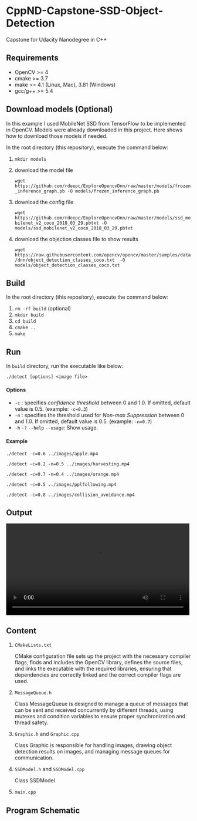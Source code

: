# CppND-Capstone-SSD-Object-Detection

Capstone for Udacity Nanodegree in C++

## Requirements

- OpenCV >= 4
- cmake >= 3.7 
- make >= 4.1 (Linux, Mac), 3.81 (Windows) 
- gcc/g++ >= 5.4 

## Download models (Optional)

In this example I used MobileNet SSD from TensorFlow to be implemented in OpenCV. 
Models were already downloaded in this project. 
Here shows how to download those models if needed.

In the root directory (this repository), execute the command below:

1. `mkdir models`

2.  download the model file 

    `wget https://github.com/rdeepc/ExploreOpencvDnn/raw/master/models/frozen_inference_graph.pb -O models/frozen_inference_graph.pb`


3. download the config file

    `wget https://github.com/rdeepc/ExploreOpencvDnn/raw/master/models/ssd_mobilenet_v2_coco_2018_03_29.pbtxt -O models/ssd_mobilenet_v2_coco_2018_03_29.pbtxt`

4. download the objection classes file to show results

    `wget https://raw.githubusercontent.com/opencv/opencv/master/samples/data/dnn/object_detection_classes_coco.txt  -O models/object_detection_classes_coco.txt `

## Build

In the root directory (this repository), execute the command below:

1. `rm -rf build` (optional)
2. `mkdir build`
3. `cd build`
4. `cmake ..`
5. `make`

## Run

In `build` directory, run the executable like below:

`./detect [options] <image file>`
 

#### Options

- `-c` : specifies _confidence threshold_ between 0 and 1.0. If omitted, default value is 0.5. (example: `-c=0.3`)
- `-n` : specifies the threshold used for _Non-max Suppression_ between 0 and 1.0. If omitted, default value is 0.5. (example: `-n=0.7`)
- `-h` `-?` `--help` `--usage`: Show usage.

#### Example

`./detect -c=0.6 ../images/apple.mp4`

`./detect -c=0.2 -n=0.5 ../images/harvesting.mp4`

`./detect -c=0.7 -n=0.4 ../images/orange.mp4`

`./detect -c=0.5 ../images/pplfollowing.mp4`

`./detect -c=0.8 ../images/collision_avoidance.mp4`


## Output

<video controls width="500">
  <source src="output/demo.mp4" type="video/mp4"> 
</video>


## Content

1. `CMakeLists.txt`

    CMake configuration file sets up the project with the necessary compiler flags, finds and includes the OpenCV library, defines the source files, and links the executable with the required libraries, ensuring that dependencies are correctly linked and the correct compiler flags are used.

2. `MessageQueue.h`

    Class MessageQueue is designed to manage a queue of messages that can be sent and received concurrently by different threads, using mutexes and condition variables to ensure proper synchronization and thread safety. 

3. `Graphic.h` and `Graphic.cpp`

    Class Graphic is responsible for handling images, drawing object detection results on images, and managing message queues for communication.  

4. `SSDModel.h` and `SSDModel.cpp`

    Class SSDModel 




5. `main.cpp`


## Program Schematic

